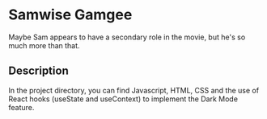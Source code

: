 # Samwise Gamgee

Maybe Sam appears to have a secondary role in the movie, but he's so much more than that.

## Description

In the project directory, you can find Javascript, HTML, CSS and the use of React hooks (useState and useContext) to implement the Dark Mode feature.
